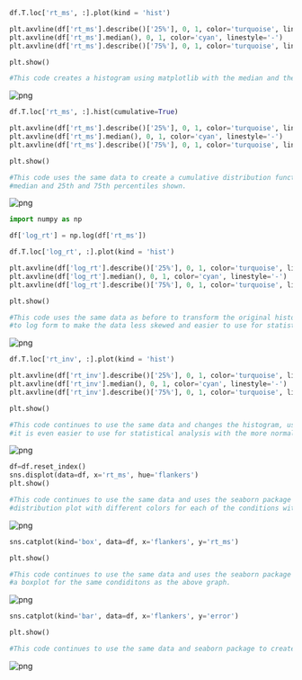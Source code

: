 ```python
df.T.loc['rt_ms', :].plot(kind = 'hist')

plt.axvline(df['rt_ms'].describe()['25%'], 0, 1, color='turquoise', linestyle='--')
plt.axvline(df['rt_ms'].median(), 0, 1, color='cyan', linestyle='-')
plt.axvline(df['rt_ms'].describe()['75%'], 0, 1, color='turquoise', linestyle='--')

plt.show()

#This code creates a histogram using matplotlib with the median and the 25th and 75th percentiles shown.
```




    
![png](Visualization_files/Visualization_0_0.png)
    




```python
df.T.loc['rt_ms', :].hist(cumulative=True)

plt.axvline(df['rt_ms'].describe()['25%'], 0, 1, color='turquoise', linestyle='--')
plt.axvline(df['rt_ms'].median(), 0, 1, color='cyan', linestyle='-')
plt.axvline(df['rt_ms'].describe()['75%'], 0, 1, color='turquoise', linestyle='--')

plt.show()

#This code uses the same data to create a cumulative distribution function using matplot lib with the 
#median and 25th and 75th percentiles shown.
```




    
![png](Visualization_files/Visualization_1_0.png)
    




```python
import numpy as np

df['log_rt'] = np.log(df['rt_ms'])

df.T.loc['log_rt', :].plot(kind = 'hist')

plt.axvline(df['log_rt'].describe()['25%'], 0, 1, color='turquoise', linestyle='--')
plt.axvline(df['log_rt'].median(), 0, 1, color='cyan', linestyle='-')
plt.axvline(df['log_rt'].describe()['75%'], 0, 1, color='turquoise', linestyle='--')

plt.show()

#This code uses the same data as before to transform the original histogram, using matplotlib 
#to log form to make the data less skewed and easier to use for statistical analysis.
```




    
![png](Visualization_files/Visualization_2_0.png)
    




```python
df.T.loc['rt_inv', :].plot(kind = 'hist')

plt.axvline(df['rt_inv'].describe()['25%'], 0, 1, color='turquoise', linestyle='--')
plt.axvline(df['rt_inv'].median(), 0, 1, color='cyan', linestyle='-')
plt.axvline(df['rt_inv'].describe()['75%'], 0, 1, color='turquoise', linestyle='--')

plt.show()

#This code continues to use the same data and changes the histogram, using matplotlib, so that 
#it is even easier to use for statistical analysis with the more normal distribution.
```




    
![png](Visualization_files/Visualization_3_0.png)
    




```python
df=df.reset_index()
sns.displot(data=df, x='rt_ms', hue='flankers')
plt.show()

#This code continues to use the same data and uses the seaborn package to create a 
#distribution plot with different colors for each of the conditions within the dataset.
```




    
![png](Visualization_files/Visualization_4_0.png)
    




```python
sns.catplot(kind='box', data=df, x='flankers', y='rt_ms')

plt.show()

#This code continues to use the same data and uses the seaborn package to display
#a boxplot for the same condiditons as the above graph.
```




    
![png](Visualization_files/Visualization_5_0.png)
    




```python
sns.catplot(kind='bar', data=df, x='flankers', y='error')

plt.show()

#This code continues to use the same data and seaborn package to create a boxplot of the same conditions as above.
```




    
![png](Visualization_files/Visualization_6_0.png)
    


